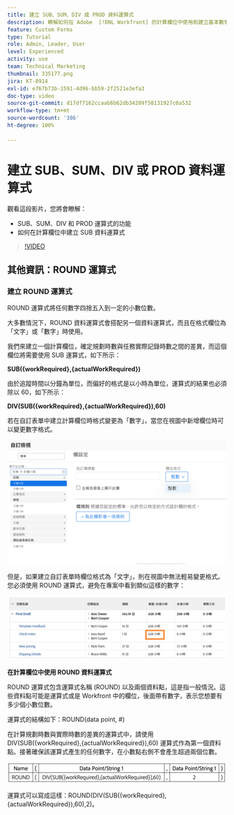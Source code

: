 ```yaml
---
title: 建立 SUB、SUM、DIV 或 PROD 資料運算式
description: 瞭解如何在 Adobe  [!DNL Workfront] 的計算欄位中使用和建立基本數學運算式。
feature: Custom Forms
type: Tutorial
role: Admin, Leader, User
level: Experienced
activity: use
team: Technical Marketing
thumbnail: 335177.png
jira: KT-8914
exl-id: e767b73b-1591-4d96-bb59-2f2521e3efa3
doc-type: video
source-git-commit: d17df7162ccaab6b62db34209f50131927c0a532
workflow-type: tm+mt
source-wordcount: '386'
ht-degree: 100%

---
```


# 建立 SUB、SUM、DIV 或 PROD 資料運算式

觀看這段影片，您將會瞭解：

* SUB、SUM、DIV 和 PROD 運算式的功能
* 如何在計算欄位中建立 SUB 資料運算式

>[!VIDEO](https://video.tv.adobe.com/v/335177/?quality=12&learn=on&enablevpops)

## 其他資訊：ROUND 運算式

### 建立 ROUND 運算式

ROUND 運算式將任何數字四捨五入到一定的小數位數。

大多數情況下，ROUND 資料運算式會搭配另一個資料運算式，而且在格式欄位為「文字」或「數字」時使用。

我們來建立一個計算欄位，確定規劃時數與任務實際記錄時數之間的差異，而這個欄位將需要使用 SUB 運算式，如下所示：

**SUB({workRequired},{actualWorkRequired})**

由於追蹤時間以分鐘為單位，而偏好的格式是以小時為單位，運算式的結果也必須除以 60，如下所示：

**DIV(SUB({workRequired},{actualWorkRequired}),60)**

若在自訂表單中建立計算欄位時格式變更為「數字」，當您在視圖中新增欄位時可以變更數字格式。

![附帶使用情況報告的工作負載平衡器](assets/round01.png)

但是，如果建立自訂表單時欄位格式為「文字」，則在視圖中無法輕易變更格式。您必須使用 ROUND 運算式，避免在專案中看到類似這樣的數字：

![附帶使用情況報告的工作負載平衡器](assets/round02.png)

<b>在計算欄位中使用 ROUND 資料運算式</b>

ROUND 運算式包含運算式名稱 (ROUND) 以及兩個資料點，這是指一般情況。這些資料點可能是運算式或是 Workfront 中的欄位，後面帶有數字，表示您想要有多少個小數位數。

運算式的結構如下：ROUND(data point, #)

在計算規劃時數與實際時數的差異的運算式中，請使用 DIV(SUB({workRequired},{actualWorkRequired}),60) 運算式作為第一個資料點。接著確保該運算式產生的任何數字，在小數點右側不會產生超過兩個位數。

![附帶使用情況報告的工作負載平衡器](assets/round03.png)

運算式可以寫成這樣：ROUND(DIV(SUB({workRequired},{actualWorkRequired}),60),2)。
